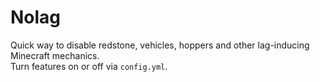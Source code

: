 # Nolag

Quick way to disable redstone, vehicles, hoppers and other lag-inducing Minecraft mechanics.  
Turn features on or off via ```config.yml```.
